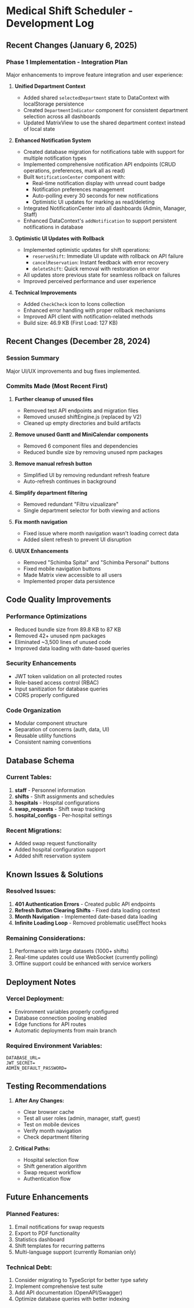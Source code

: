 # Medical Shift Scheduler - Development Log

## Recent Changes (January 6, 2025)

### Phase 1 Implementation - Integration Plan

Major enhancements to improve feature integration and user experience:

1. **Unified Department Context**
   - Added shared `selectedDepartment` state to DataContext with localStorage persistence
   - Created `DepartmentIndicator` component for consistent department selection across all dashboards
   - Updated MatrixView to use the shared department context instead of local state

2. **Enhanced Notification System**
   - Created database migration for notifications table with support for multiple notification types
   - Implemented comprehensive notification API endpoints (CRUD operations, preferences, mark all as read)
   - Built `NotificationCenter` component with:
     - Real-time notification display with unread count badge
     - Notification preferences management
     - Auto-polling every 30 seconds for new notifications
     - Optimistic UI updates for marking as read/deleting
   - Integrated NotificationCenter into all dashboards (Admin, Manager, Staff)
   - Enhanced DataContext's `addNotification` to support persistent notifications in database

3. **Optimistic UI Updates with Rollback**
   - Implemented optimistic updates for shift operations:
     - `reserveShift`: Immediate UI update with rollback on API failure
     - `cancelReservation`: Instant feedback with error recovery
     - `deleteShift`: Quick removal with restoration on error
   - All updates store previous state for seamless rollback on failures
   - Improved perceived performance and user experience

4. **Technical Improvements**
   - Added `CheckCheck` icon to Icons collection
   - Enhanced error handling with proper rollback mechanisms
   - Improved API client with notification-related methods
   - Build size: 46.9 KB (First Load: 127 KB)

## Recent Changes (December 28, 2024)

### Session Summary
Major UI/UX improvements and bug fixes implemented.

### Commits Made (Most Recent First)

1. **Further cleanup of unused files** 
   - Removed test API endpoints and migration files
   - Removed unused shiftEngine.js (replaced by V2)
   - Cleaned up empty directories and build artifacts

2. **Remove unused Gantt and MiniCalendar components**
   - Removed 6 component files and dependencies
   - Reduced bundle size by removing unused npm packages

3. **Remove manual refresh button**
   - Simplified UI by removing redundant refresh feature
   - Auto-refresh continues in background

4. **Simplify department filtering**
   - Removed redundant "Filtru vizualizare"
   - Single department selector for both viewing and actions

5. **Fix month navigation**
   - Fixed issue where month navigation wasn't loading correct data
   - Added silent refresh to prevent UI disruption

6. **UI/UX Enhancements**
   - Removed "Schimba Spital" and "Schimba Personal" buttons
   - Fixed mobile navigation buttons
   - Made Matrix view accessible to all users
   - Implemented proper data persistence

## Code Quality Improvements

### Performance Optimizations
- Reduced bundle size from 89.8 KB to 87 KB
- Removed 42+ unused npm packages
- Eliminated ~3,500 lines of unused code
- Improved data loading with date-based queries

### Security Enhancements
- JWT token validation on all protected routes
- Role-based access control (RBAC)
- Input sanitization for database queries
- CORS properly configured

### Code Organization
- Modular component structure
- Separation of concerns (auth, data, UI)
- Reusable utility functions
- Consistent naming conventions

## Database Schema

### Current Tables:
1. **staff** - Personnel information
2. **shifts** - Shift assignments and schedules
3. **hospitals** - Hospital configurations
4. **swap_requests** - Shift swap tracking
5. **hospital_configs** - Per-hospital settings

### Recent Migrations:
- Added swap request functionality
- Added hospital configuration support
- Added shift reservation system

## Known Issues & Solutions

### Resolved Issues:
1. **401 Authentication Errors** - Created public API endpoints
2. **Refresh Button Clearing Shifts** - Fixed data loading context
3. **Month Navigation** - Implemented date-based data loading
4. **Infinite Loading Loop** - Removed problematic useEffect hooks

### Remaining Considerations:
1. Performance with large datasets (1000+ shifts)
2. Real-time updates could use WebSocket (currently polling)
3. Offline support could be enhanced with service workers

## Deployment Notes

### Vercel Deployment:
- Environment variables properly configured
- Database connection pooling enabled
- Edge functions for API routes
- Automatic deployments from main branch

### Required Environment Variables:
```
DATABASE_URL=
JWT_SECRET=
ADMIN_DEFAULT_PASSWORD=
```

## Testing Recommendations

1. **After Any Changes:**
   - Clear browser cache
   - Test all user roles (admin, manager, staff, guest)
   - Test on mobile devices
   - Verify month navigation
   - Check department filtering

2. **Critical Paths:**
   - Hospital selection flow
   - Shift generation algorithm
   - Swap request workflow
   - Authentication flow

## Future Enhancements

### Planned Features:
1. Email notifications for swap requests
2. Export to PDF functionality
3. Statistics dashboard
4. Shift templates for recurring patterns
5. Multi-language support (currently Romanian only)

### Technical Debt:
1. Consider migrating to TypeScript for better type safety
2. Implement comprehensive test suite
3. Add API documentation (OpenAPI/Swagger)
4. Optimize database queries with better indexing